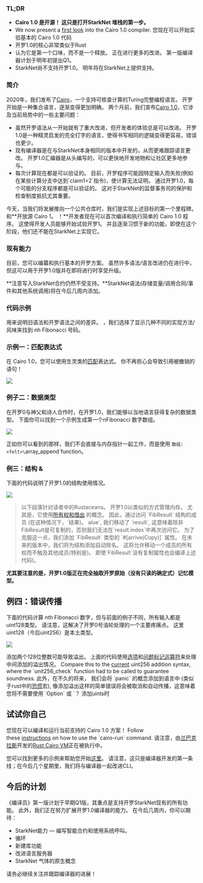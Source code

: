 ### TL;DR

* **Cairo 1.0 是开源！ 这只是打开StarkNet 堆栈的第一步。**
* We now present a [first look](https://github.com/starkware-libs/cairo) into the Cairo 1.0 compiler. 您现在可以开始实验基本的 Cairo 1.0 代码
* 开罗1.0的核心非常类似于Rust
* 认为它是第一个口味，而不是一个释放。 正在进行更多的改进。 第一版编译器计划于明年初提出Q1。
* StarkNet尚不支持开罗1.0。 明年将在StarkNet上提供支持。

### 简介

2020年，我们发布了[Cairo](https://eprint.iacr.org/2021/1063.pdf)，一个支持可核查计算的Turing完整编程语言。 开罗开始是一种集合语言，逐渐变得更加明确。 两个月前，我们宣布[Cairo 1.0](https://medium.com/starkware/cairo-1-0-aa96eefb19a0)，它涉及当前局势中的一些主要问题：

* 虽然开罗语法从一开始就有了重大改进，但开发者的体验总是可以改进。 开罗1.0是一种精灵启发的完全打字的语言，使得书写相同的逻辑变得更容易，错误也更少。
* 现有编译器是在与StarkNet本身相同的版本中开发的，从而更难跟踪语言更改。 开罗1.0汇编器是从头编写的，可以更快地开发地物和让社区更多地参与。
* 每次计算现在都是可以验证的。 目前，开罗程序可能因特定输入而失败(例如在某些计算分支中达到\`claim1=2\`指令)，使计算无法证明。 通过开罗1.0，每个可能的分支程序都是可以验证的。 这对于StarkNet的监督事务司的保护和检查制度抵抗尤其重要。

今天，当我们将发展推向一个公共仓库时，我们是实现上述目标的第一个里程碑。 和**开放源 Cairo 1。 ！**开发者现在可以首次编译和执行简单的 Cairo 1.0 程序。 这使得开发人员能够开始试验开罗1。 并且逐渐习惯于新的功能，即使在这个阶段，他们还不能在StarkNet上实现它。

### 现有能力

目前，您可以编纂和执行基本的开罗方案。 虽然许多语法/语言改进仍在进行中，但这可以用于开罗1.0版并在即将进行时享受升级。

**注意写入StarkNet合约仍然不受支持。**StarkNet语法(存储变量/调用合同/事件和其他系统调用)将在今后几周内添加。

### 代码示例

用来说明旧语法和开罗语法之间的差异。 ，我们选择了显示几种不同的实现方法/风味来找到 nh Fibonacci 号码。

### 示例一：匹配表达式

在 Cairo 1.0，您可以使用生灵类的[匹配](https://doc.rust-lang.org/rust-by-example/flow_control/match.html?highlight=match#match)表达式。 你不再担心会导致引用被撤销的语句！

![](/assets/code01.png)

### 例子二：数据类型

在开罗0与神父和诗人合作时，在开罗1.0，我们能够以当地语言获得复杂的数据类型。 下面你可以找到一个示例生成第一个nFibonacci 数字数组。

![](/assets/code02.png)

正如你可以看到的那样，我们不会直接与内存指针一起工作，而是使用 `数组:<felt>\`array_append\`function。

### 例三：结构 &

下面的代码说明了开罗1.0的结构使用情况。

![](/assets/code03.png)

> 以下段落针对读者中的Rustaceans。 开罗1.0以类似的方式管理内存。 尤其是，它使用[所有权和借出](https://doc.rust-lang.org/book/ch04-01-what-is-ownership.html) 的概念。 因此，通过访问 \`FibResult\` 结构的成员 (在这种情况下，\`结果)。 alue\`, 我们移动了 \`result\`, 这意味着除非FibResult是可复制的，否则我们无法在\`result.index\`中再次访问它。 为了克服这一点，我们添加 \`FibResult\` 类型的 \`#\[arrive(Copy)]\` 属性。 在未来的版本中，我们将为结构添加自动除名。 这将允许移动一个成员的所有权而不触及其他成员(特别是)。 即使\`FibResult\`没有复制属性也会编译上述代码)。

**尤其要注意的是，开罗1.0版正在完全抽取开罗原始（没有只读的确定式）记忆模型。**

## 例四：错误传播

下面的代码计算 nth Fibonacci 数字，但与前面的例子不同，所有输入都是uint128类型。 请注意，这解决了开罗0号油轮处理的一个主要疼痛点。 这里uint128（今后uint256）是本土类型。

![](/assets/0_s8bhjf_ade3carmi.png)

添加两个128位整数可能导致溢出。 上面的代码使用[选项](https://doc.rust-lang.org/rust-by-example/std/option.html)和[问题标记运算符](https://doc.rust-lang.org/rust-by-example/std/result/question_mark.html)来处理中间添加的溢出情况。 Compare this to the [current](https://github.com/starkware-libs/cairo-lang/blob/9889fbd522edc5eff603356e1912e20642ae20af/src/starkware/cairo/common/uint256.cairo#L31) uint256 addition syntax, where the \`unit256_check\` function had to be called to guarantee soundness. 此外，在不久的将来， 我们会将 \`panic\` 的概念添加到语言中 (类似于rust中的[恐慌](https://doc.rust-lang.org/rust-by-example/std/panic.html)宏), 像添加溢出这样的简单错误将会被取消和自动传播，这意味着您将不需要使用 \`Option\` 或 \`？ 添加uints时

## 试试你自己

您现在可以编译和运行当前支持的 Cairo 1.0 方案！ Follow these [instructions](https://github.com/starkware-libs/cairo/tree/main/crates/cairo-lang-runner) on how to use the \`cairo-run\` command. 请注意，由[兰巴克拉斯](https://lambdaclass.com/)开发的[Rust Cairo VM](https://github.com/lambdaclass/cairo-rs)正在被执行中。

您可以找到更多的示例来帮助您开始[这里](https://github.com/starkware-libs/cairo2/tree/main/examples)。 请注意，这只是编译器开发的第一条线；在今后几个星期里，我们将与编译器一起改进CLI。

## 今后的计划

《编译员》第一版计划于早期Q1版，其重点是支持开罗StarkNet现有的所有功能。 此外，我们正在努力扩展开罗1.0编译器的能力。 在今后几周内，你可以期待：

* StarkNet能力 — 编写智能合约和使用系统呼叫。
* 循环
* 新建库功能
* 改进语言服务器
* StarkNet 气体的原生概念

请务必继续关注并跟踪编译器的进展！